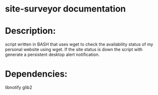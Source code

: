 # site-surveyor documentation

# Description:
script written in BASH that uses wget to check the availability status of my personal website using wget. 
If the site status is down the script with generate a persistent desktop alert notification.

# Dependencies:
libnotify
glib2

